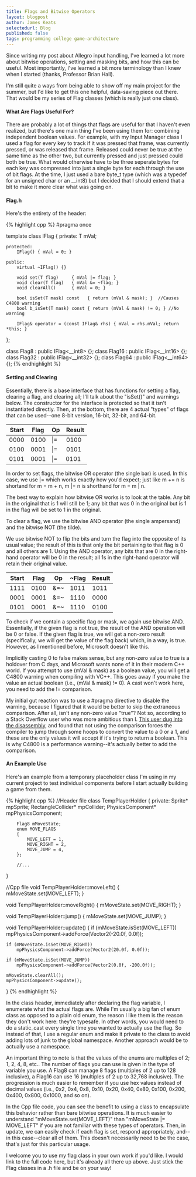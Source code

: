 ```yaml
---
title: Flags and Bitwise Operators
layout: blogpost
author: James Keats
selectedurl: Blog
published: false
tags: programming college game-architecture
---
```

Since writing my post about Allegro input handling, I've learned a lot more about bitwise operations, setting and masking bits, and how this can be useful. Most importantly, I've learned a bit more terminology than I knew when I started (thanks, Professor Brian Hall).

I'm still quite a ways from being able to show off my main project for the summer, but I'd like to get this one helpful, data-saving piece out there. That would be my series of Flag classes (which is really just one class).

<!--more-->

#### What Are Flags Useful For?

There are probably a lot of things that flags are useful for that I haven't even realized, but there's one main thing I've been using them for: combining independent boolean values. For example, with my Input Manager class I used a flag for every key to track if it was pressed that frame, was currently pressed, or was released that frame. Released could never be true at the same time as the other two, but currently pressed and just pressed could both be true. What would otherwise have to be three seperate bytes for each key was compressed into just a single byte for each through the use of bit flags. At the time, I just used a bare byte_t type (which was a typedef for an unsigned char or an __int8) but I decided that I should extend that a bit to make it more clear what was going on.

#### Flag.h

Here's the entirety of the header:

{% highlight cpp %}
#pragma once

template <typename T>
class IFlag
{
    private:
        T mVal;
 
    protected:
        IFlag() { mVal = 0; }

    public:
        virtual ~IFlag() {}

        void set(T flag)     { mVal |= flag; }
        void clear(T flag)   { mVal &= ~flag; }
        void clearAll()      { mVal = 0; }
             
        bool isSet(T mask) const   { return (mVal & mask); }  //Causes C4800 warning
        bool b_isSet(T mask) const { return (mVal & mask) != 0; } //No warning

        IFlag& operator = (const IFlag& rhs) { mVal = rhs.mVal; return *this; }
};

class Flag8  : public IFlag<__int8> {};
class Flag16 : public IFlag<__int16> {};
class Flag32 : public IFlag<__int32> {};
class Flag64 : public IFlag<__int64> {};
{% endhighlight %}

#### Setting and Clearing
Essentially, there is a base interface that has functions for setting a flag, clearing a flag, and clearing all; I'll talk about the "isSet()" and warnings below. The constructor for the interface is protected so that it isn't instantiated directly. Then, at the bottom, there are 4 actual "types" of flags that can be used--one 8-bit version, 16-bit, 32-bit, and 64-bit. 

| Start | Flag  | Op | Result
|---|---|---|---|
| 0000 | 0100 | &#124;= | 0100
| 0100 | 0001 | &#124;= | 0101
| 0101 | 0001 | &#124;= | 0101

In order to set flags, the bitwise OR operator (the single bar) is used. In this case, we use  &#124;= which works exactly how you'd expect; just like m += n is shortand for m = m + n, m  &#124;= n is shorthand for m = m  &#124; n.

The best way to explain how bitwise OR works is to look at the table. Any bit in the original that is 1 will still be 1; any bit that was 0 in the original but is 1 in the flag will be set to 1 in the original.

To clear a flag, we use the bitwise AND operator (the single ampersand) and the bitwise NOT (the tilde).

We use bitwise NOT to flip the bits and turn the flag into the opposite of its usual value; the result of this is that only the bit pertaining to that flag is 0 and all others are 1. Using the AND operator, any bits that are 0 in the right-hand operator will be 0 in the result; all 1s in the right-hand operator will retain their original value.

| Start | Flag | Op | ~Flag |  Result |
|---|---|---|---|---|
| 1111 | 0100 | &=~ | 1011 | 1011 |
| 0001 | 0001 | &=~ | 1110 | 0000 |
| 0101 | 0001 | &=~ | 1110 | 0100 |

To check if we contain a specific flag or mask, we again use bitwise AND. Essentially, if the given flag is not true, the result of the AND operation will be 0 or false. If the given flag is true, we will get a non-zero result (specifically, we will get the value of the flag back) which, in a way, is true. However, as I mentioned before, Microsoft doesn't like this.

Implicitly casting 0 to false makes sense, but any non-zero value to true is a holdover from C days, and Microsoft wants none of it in their modern C++ world. If you attempt to use (mVal & mask) as a boolean value, you will get a C4800 warning when compiling with VC++. This goes away if you make the value an actual boolean (i.e., (mVal & mask) != 0). A cast won't work here, you need to add the != comparison.

My initial gut reaction was to use a #pragma directive to disable the warning, because I figured that it would be better to skip the extraneous comparison. After all, isn't any non-zero value "true"? Not so, according to a Stack Overflow user who was more ambitious than I. [This user dug into the disassembly](http://stackoverflow.com/a/206632), and found that not using the comparison forces the compiler to jump through some hoops to convert the value to a 0 or a 1, and these are the only values it will accept if it's trying to return a boolean. This is why C4800 is a performance warning--it's actually better to add the comparison.

#### An Example Use

Here's an example from a temporary placeholder class I'm using in my current project to test individual components before I start actually building a game from them.

{% highlight cpp %}
//Header file
class TempPlayerHolder
{
    private:
        Sprite* mpSprite;
        RectangleCollider* mpCollider;
        PhysicsComponent* mpPhysicsComponent;
 
        Flag8 mMoveState;
        enum MOVE_FLAGS
        {
            MOVE_LEFT = 1,
            MOVE_RIGHT = 2,
            MOVE_JUMP = 4,
        };

        //...
}

//Cpp file
void TempPlayerHolder::moveLeft()
{
    mMoveState.set(MOVE_LEFT);
}

void TempPlayerHolder::moveRight()
{
    mMoveState.set(MOVE_RIGHT);
}

void TempPlayerHolder::jump()
{
    mMoveState.set(MOVE_JUMP);
}

void TempPlayerHolder::update()
{
    if (mMoveState.isSet(MOVE_LEFT))
        mpPhysicsComponent->addForce(Vector2(-20.0f, 0.0f));

    if (mMoveState.isSet(MOVE_RIGHT))
        mpPhysicsComponent->addForce(Vector2(20.0f, 0.0f));

    if (mMoveState.isSet(MOVE_JUMP))
        mpPhysicsComponent->addForce(Vector2(0.0f, -200.0f));

    mMoveState.clearAll();
    mpPhysicsComponent->update();
}
{% endhighlight %}

In the class header, immediately after declaring the flag variable, I enumerate what the actual flags are. While I'm usually a big fan of enum class as opposed to a plain old enum, the reason I like them is the reason they don't work here: they're typesafe. In other words, you would need to do a static_cast every single time you wanted to actually use the flag. So instead of that, I use a regular enum and make it private to the class to avoid adding lots of junk to the global namespace. Another approach would be to actually use a namespace.

An important thing to note is that the values of the enums are multiples of 2; 1, 2, 4, 8, etc.. The number of flags you can use is given in the type of variable you use. A Flag8 can manage 8 flags (multiples of 2 up to 128 inclusive), a Flag16 can use 16 (multiples of 2 up to 32,768 inclusive). The progression is much easier to remember if you use hex values instead of decimal values (i.e., 0x2, 0x4, 0x8, 0x10, 0x20, 0x40, 0x80, 0x100, 0x200, 0x400, 0x800, 0x1000, and so on).

In the Cpp file code, you can see the benefit to using a class to encapsulate this behavior rather than bare bitwise operations. It is much easier to understand "mMoveState.set(MOVE_LEFT)" than "mMoveState  &#124;= MOVE_LEFT" if you are not familiar with these types of operators. Then, in update, we can easily check if each flag is set, respond appropriately, and--in this case--clear all of them. This doesn't necessarily need to be the case, that's just for this particular usage.

I welcome you to use my flag class in your own work if you'd like. I would link to the full code here, but it's already all there up above. Just stick the Flag classes in a .h file and be on your way!

